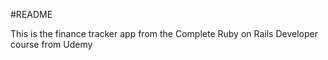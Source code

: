 #README

This is the finance tracker app from the Complete Ruby on Rails Developer course from Udemy